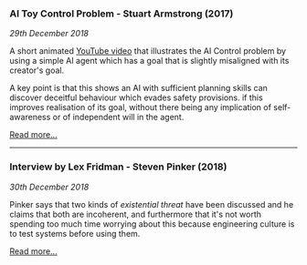 ### AI Toy Control Problem - Stuart Armstrong (2017)

_29th December 2018_

A short animated [YouTube video](https://youtu.be/sx8JkdbNgdU) that illustrates the AI Control problem by using a simple AI agent which has a goal that is slightly misaligned with its creator's goal. 

A key point is that this shows an AI with sufficient planning skills can discover deceitful behaviour which evades safety provisions. if this improves realisation of its goal, without there being any implication of self-awareness or of independent will in the agent.

[Read more...](20181229_armstrong_ai_toy_control.md)

------

### Interview by Lex Fridman - Steven Pinker (2018)

_30th December 2018_

Pinker says that two kinds of _existential threat_ have been discussed and he claims that both are incoherent, and furthermore that it's not worth spending too much time worrying about this because engineering culture is to test systems before using them.

[Read more...](20181230_pinker_fridman.md)

